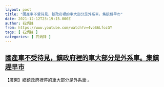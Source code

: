 ```yaml
---
layout: post
title: "國產車不受待見，鎮政府裡的車大部分是外系車。集鎮趕早市"
date: 2021-12-12T23:19:15.000Z
author: 石炳鋒
from: https://www.youtube.com/watch?v=4voS6LfozGY
tags: [ 石炳锋 ]
categories: [ 石炳锋 ]
---
```

<!--1639351155000-->
[國產車不受待見，鎮政府裡的車大部分是外系車。集鎮趕早市](https://www.youtube.com/watch?v=4voS6LfozGY)
------

<div>
【廣東】鄉鎮政府裡停的車大部分是外系車·。
</div>
